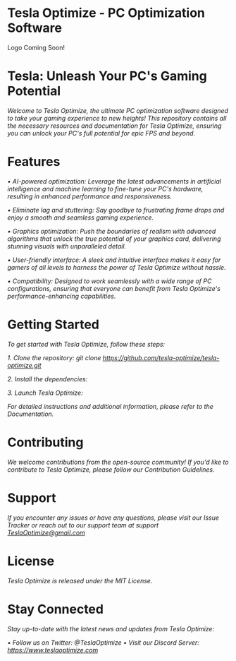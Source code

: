# Tesla Optimize - PC Optimization Software

Logo Coming Soon!

# Tesla: Unleash Your PC's Gaming Potential

*Welcome to Tesla Optimize, the ultimate PC optimization software designed to take your gaming experience to new heights! This repository contains all the necessary resources and documentation for Tesla Optimize, ensuring you can unlock your PC's full potential for epic FPS and beyond.*

# Features

*• AI-powered optimization: Leverage the latest advancements in artificial intelligence and machine learning to fine-tune your PC's hardware, resulting in enhanced performance and responsiveness.*

*• Eliminate lag and stuttering: Say goodbye to frustrating frame drops and enjoy a smooth and seamless gaming experience.*

*• Graphics optimization: Push the boundaries of realism with advanced algorithms that unlock the true potential of your graphics card, delivering stunning visuals with unparalleled detail.*

*• User-friendly interface: A sleek and intuitive interface makes it easy for gamers of all levels to harness the power of Tesla Optimize without hassle.*

*• Compatibility: Designed to work seamlessly with a wide range of PC configurations, ensuring that everyone can benefit from Tesla Optimize's performance-enhancing capabilities.*

# Getting Started

*To get started with Tesla Optimize, follow these steps:*

*1. Clone the repository: git clone https://github.com/tesla-optimize/tesla-optimize.git*

*2. Install the dependencies:*

*3. Launch Tesla Optimize:*

*For detailed instructions and additional information, please refer to the Documentation.*

# Contributing

*We welcome contributions from the open-source community! If you'd like to contribute to Tesla Optimize, please follow our Contribution Guidelines.*

# Support

*If you encounter any issues or have any questions, please visit our Issue Tracker or reach out to our support team at support TeslaOptimize@gmail.com*

# License
*Tesla Optimize is released under the MIT License.*

# Stay Connected
*Stay up-to-date with the latest news and updates from Tesla Optimize:*

*• Follow us on Twitter: @TeslaOptimize*
*• Visit our Discord Server: https://www.teslaoptimize.com*
